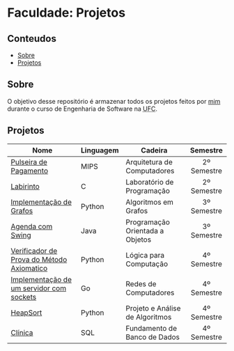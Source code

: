 # Faculdade: Projetos

## Conteudos

- [Sobre](#about)
- [Projetos](#Projetos)

## Sobre <a name = "sobre"></a>

O objetivo desse repositório é armazenar todos os projetos feitos por [mim](https://github.com/jos3s) durante o curso de Engenharia de Software na <abbr title="Universidade Federal do Ceará">UFC</abbr>.

## Projetos

Nome | Linguagem | Cadeira | Semestre
---------|---------|---------|:---------:
 [Pulseira de Pagamento](https://github.com/jos3s/Faculdade-Projetos/tree/master/ARQ%20DE%20COMPUTADORES/PulseiraDePagamentos) | MIPS | Arquitetura de Computadores | 2º Semestre
 [Labirinto](https://github.com/jos3s/Faculdade-Projetos/tree/master/LAB%20DE%20PROGRAMACAO/Labirinto) | C | Laboratório de Programação | 2º Semestre
 [Implementação de Grafos](https://github.com/jos3s/Faculdade-Projetos/tree/master/ALG%20EM%20GRAFOS/Projeto1) | Python | Algoritmos em Grafos | 3º Semestre
 [Agenda com Swing](https://github.com/jos3s/Projeto-Agenda-Swing#) | Java | Programação Orientada a Objetos | 3º Semestre
 [Verificador de Prova do Método Axiomatico](https://github.com/jos3s/Faculdade-Projetos/tree/master/LOGICA/VerificadorDeProva) | Python | Lógica para Computação | 4º Semestre
 [Implementação de um servidor com sockets](https://github.com/jos3s/Faculdade-Projetos/tree/master/REDES) | Go | Redes de Computadores | 4º Semestre
 [HeapSort](https://github.com/jos3s/Faculdade-Projetos/tree/master/PAA/HeapSort) | Python | Projeto e Análise de Algoritmos | 4º Semestre
 [Clínica](https://github.com/jos3s/Faculdade-Projetos/tree/master/PAA/ClinicaBD) | SQL | Fundamento de Banco de Dados | 4º Semestre
